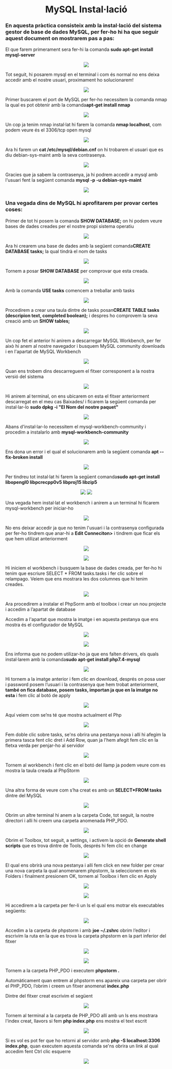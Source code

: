 <h1 align=center>MySQL Instal·lació</h1>
<h3>En aquesta pràctica consisteix amb la instal·lació del sistema gestor de base de dades MySQL, per fer-ho hi ha que seguir aquest document on mostrarem pas a pas: </h3>


<p>El que farem primerament sera fer-hi la comanda <b>sudo apt-get install mysql-server</b></p>
<p align=center>
<img src=https://user-images.githubusercontent.com/91246894/171662497-28ed918e-8290-4d6c-b2d0-68e1d71e1af9.png>
<p/>

<p>Tot seguit, hi posarem mysql en el terminal i com és normal no ens deixa accedir amb el nostre usuari, proximament ho solucionarem!</p>
<p align=center>
<img src=https://user-images.githubusercontent.com/91246894/171662535-8bb4049a-dfe5-4097-8f24-41623579b4c4.png>
</p>

<p>Primer buscarem el port de MySQL per fer-ho necessitem la comanda nmap la qual es pot obtenir amb la comanda<b>apt-get install nmap</b></p>
<p align=center>
<img src=https://user-images.githubusercontent.com/91246894/171662843-dddcfd70-1bbc-4390-8479-ad5cb5fff1b4.png>
</p>

<p>Un cop ja tenim nmap instal·lat hi farem la comanda <b>nmap localhost</b>, com podem veure és el 3306/tcp open mysql</p>

<p align=center>
<img src=https://user-images.githubusercontent.com/91246894/171663181-cd9a2a0c-abaf-4e04-8a18-fbac05518023.png>
</p>
     
<p>Ara hi farem un <b>cat /etc/mysql/debian.cnf</b> on hi trobarem el usuari que es diu debian-sys-maint amb la seva contrasenya.</p>
<p align=center>
<img src=https://user-images.githubusercontent.com/91246894/171663559-c923885c-ea4d-46c9-a8e7-fbbd4e96dc29.png>
</p>
     
<p>Gracies que ja sabem la contrasenya, ja hi podrem accedir a mysql amb l'usuari fent la següent comanda <b>mysql -p -u debian-sys-maint</b></p>
<p align=center>
<img src=https://user-images.githubusercontent.com/91246894/171663946-b3a5fce4-0826-4dfb-9047-e383cb541212.png>
</p>
     
<h3>Una vegada dins de MySQL hi aprofitarem per provar certes coses: </h3>
<p>Primer de tot hi posem la comanda <b>SHOW DATABASE;</b> on hi podem veure bases de dades creades per el nostre propi sistema operatiu</p>
<p align=center>
<img src=https://user-images.githubusercontent.com/91246894/171664186-13cb9413-2dfd-4ce1-8211-1e96301ede9c.png>
</p>
     
<p>Ara hi crearem una base de dades amb la següent comanda<b>CREATE DATABASE tasks;</b> la qual tindrà el nom de tasks </p>
<p align=center>
<img src=https://user-images.githubusercontent.com/91246894/171664966-d13dc99e-237f-4c86-a5cb-322bc89d4b06.png>
</p>
<p>Tornem a posar <b>SHOW DATABASE</b> per comprovar que esta creada.</p>
<p align=center>
<img src=https://user-images.githubusercontent.com/91246894/171665066-fd7f10b1-103e-42f5-9476-494915eea538.png>
</p>     
<p>Amb la comanda <b>USE tasks</b> comencem a treballar amb tasks</p>
<p align=center>
<img src=![image](https://user-images.githubusercontent.com/91246894/171665114-d33fad1c-1b83-4889-8338-e270a15b0783.png>
</p>     
<p>Procedirem a crear una taula dintre de tasks posan<b>CREATE TABLE tasks (descripion text, completed boolean);</b> i despres ho comprovem la seva creació amb un <b>SHOW tables;</b></p>
<p align=center>
<img src=https://user-images.githubusercontent.com/91246894/171665280-bb59ac43-f0e4-4cda-8daa-80708196917d.png>
</p>     
<p>Un cop fet el anterior hi anirem a descarregar MySQL Workbench, per fer això hi anem al nostre navegador i busquem MySQL community downloads i en l'apartat de MySQL Workbench</p>
<p align=center>
<img src=https://user-images.githubusercontent.com/91246894/171665638-99caa541-e5c7-4afe-8e6e-2951376b2fad.png>
</p>
     
<p>Quan ens trobem dins descarreguem el fitxer corresponent a la nostra versió del sistema</p>
<p align=center>
<img src=https://user-images.githubusercontent.com/91246894/171665758-b1bdd4e2-6ff5-493f-81a4-fdb304773a89.png>
</p>

<p>Hi anirem al terminal, on ens ubicarem on esta el fitxer anteriorment descarregat en el meu cas Baixades/ i ficarem la següent comanda per instal·lar-lo <b>sudo dpkg -i "El Nom del nostre paquet"</b></p>  
<p align=center>
<img src=https://user-images.githubusercontent.com/91246894/171665831-de8073c6-d792-4fe9-a04b-f09ccc4746d4.png>
</p>     
<p>Abans d'instal·lar-lo necessitem el mysql-workbench-community i procedim a instalarlo amb <b>mysql-workbench-community</b></p>
<p align=center>
<img src=https://user-images.githubusercontent.com/91246894/171666203-d7dac486-0078-4bb2-82cc-d767be837988.png>
</p>     
<p>Ens dona un error i el qual el solucionarem amb la següent comanda <b>apt --fix-broken install</b></p>
<p align=center>
<img src=https://user-images.githubusercontent.com/91246894/171666299-a8fc19d4-1bd1-4db5-8786-60bf1fc1ad01.png>
</p>     
<p>Per tindreu tot instal·lat hi farem la següent comanda<b>sudo apt-get install libopengl0 libpcrecpp0v5 libproj15 libzip5</b></p>
<p align=center>
<img src=https://user-images.githubusercontent.com/91246894/171666409-73109d29-08b8-4a30-a85f-f4b674015622.png>
<img src=https://user-images.githubusercontent.com/91246894/171666720-50e9f3b1-91a8-400d-82ec-c4a6bec52227.png>
</p>     
<p>Una vegada hem instal·lat el workbench i anirem a un terminal hi ficarem mysql-workbench per iniciar-ho</p>  
<p align=center>
<img src=https://user-images.githubusercontent.com/91246894/171666809-5a609027-91e0-425d-a784-357da15c4dfc.png>
</p>     
<p>No ens deixar accedir ja que no tenim l'usuari i la contrasenya configurada per fer-ho tindrem que anar-hi a <b>Edit Conneciton></b> i tindrem que ficar els que hem utilizat anteriorment</p>
<p align=center>
<img src=https://user-images.githubusercontent.com/91246894/171667162-9ce8a32e-1b1d-451e-9d2f-7bae9839c019.png>
</p>   
<p align=center>
<img src=https://user-images.githubusercontent.com/91246894/171667346-24600f04-1ea7-49f3-a6a0-b987d214f1c4.png>
</p>   
<p>Hi iniciem el workbench i busquem la base de dades creada, per fer-ho hi tenim que escriure SELECT * FROM tasks.tasks i fer clic sobre el relampago. Veiem que ens mostrara les dos columnes que hi tenim creades.</p>
<p align=center>
<img src=https://user-images.githubusercontent.com/91246894/171667833-ad33aca3-3f3e-49dd-9220-04a0134f4506.png>
</p>   
<p>Ara procedirem a instalar el PhpSorm amb el toolbox i crear un nou projecte i accedim a l’apartat de database</p>
<p>Accedim a l'apartat que mostra la imatge i en aquesta pestanya que ens mostra és el configurador de MySQL</p>
<p align=center>
</p>  
<p align=center>
<img src=https://user-images.githubusercontent.com/91246894/171675937-ffe7ad48-9489-408d-80cc-c85434a78e5a.png>
</p> 
<p align=center>
<img src=https://user-images.githubusercontent.com/91246894/171675031-20b4d685-8272-4034-834c-48fdcb78cdb5.png>
</p> 
<p>Ens informa que no podem utilizar-ho ja que ens falten drivers, els quals instal·larem amb la comanda<b>sudo apt-get install php7.4-mysql</b></p>
<p align=center>
<img src=https://user-images.githubusercontent.com/91246894/171676072-b1c5b864-2510-4c84-bc8e-194f20b95ee5.png>
</p>     
<p>Hi tornem a la imatge anterior i fem clic en download, després on posa user i password posem l’usuari i la contrasenya que hem trobat anteriorment, <b>també on fica database, posem tasks, importan ja que en la imatge no esta</b> i fem clic al botó de apply</p>
<p align=center>
<img src=https://user-images.githubusercontent.com/91246894/171676102-aebb286b-95c6-4b07-add8-cdec17ccb06f.png>
</p>    
<p>Aquí veiem com se’ns té que mostra actualment el Php</p>
<p align=center>
<img src=https://user-images.githubusercontent.com/91246894/171676635-88bf6014-28ba-47c6-918c-df0136d5dd9d.png>
</p>     
<p>Fem doble clic sobre tasks, se'ns obrira una pestanya nova i allí hi afegim la primera tasca fent clic dret i Add Row, quan ja l'hem afegit fem clic en la fletxa verda per penjar-ho al servidor</p>
<p align=center>
<img src=https://user-images.githubusercontent.com/91246894/171676716-df9582b9-4853-475a-9578-95859c9fcce9.png>
</p>     
<p>Tornem al workbench i fent clic en el botó del llamp ja podem veure com es mostra la taula creada al PhpStorm</p>
<p align=center>
<img src=https://user-images.githubusercontent.com/91246894/171676875-706d7692-a188-4828-beda-bd3c602a11f9.png>
</p>    
<p>Una altra forma de veure com s’ha creat es amb un <b>SELECT*FROM tasks</b> dintre del MySQL</p>
<p align=center>
<img src=https://user-images.githubusercontent.com/91246894/171676925-ace692c1-934d-4bb4-a6ca-daa8606fece5.png>
</p>     
<p>Obrim un altre terminal hi anem a la carpeta Code, tot seguit, la nostre directori i alli hi creem una carpeta anomenada PHP_PDO.</p>
<p align=center>
<img src=https://user-images.githubusercontent.com/91246894/171676993-aaf41eb7-b231-4ada-acea-433804dcdcbd.png>
</p>    
<p>Obrim el Toolbox, tot seguit, a settings, i activem la opció de <b>Generate shell scripts</b> que es trova dintre de Tools, després hi fem clic en change</p>
<p align=center>
<img src=https://user-images.githubusercontent.com/91246894/171677226-b0b08e8b-25fb-4f5b-8344-88f962806ea9.png>
</p>
<p>El qual ens obrirà una nova pestanya i allí fem click en new folder per crear una nova carpeta la qual anomenarem phpstorm, la seleccionem en els Folders i finalment presionem  OK, tornem al Toolbox i fem clic en Apply</p>
<p align=center>
<img src=https://user-images.githubusercontent.com/91246894/171677302-9c576c43-7fac-4473-80cb-152d2e4898aa.png>
</p> 
<p align=center>
<img src=https://user-images.githubusercontent.com/91154202/169119903-2a8ec550-a32b-46e8-9382-8ac645399e0e.png>
</p>  
<p>Hi accedirem a la carpeta per fer-li un ls el qual ens motrar els executables següents:</p>
<p align=center>
<img src=https://user-images.githubusercontent.com/91246894/171677493-373b32e4-f17b-4a63-b315-514d65952c82.png>
</p>   
<p>Accedim a la carpeta de phpstorm i amb <b>joe ~/.zshrc</b> obrim l’editor i escrivim la ruta en la que es trova la carpeta phpstorm en la part inferior del fitxer</p>
<p align=center>
<img src=https://user-images.githubusercontent.com/91246894/171677785-9a5703d3-4c28-4ba2-9992-481ea745584c.png>
</p>  
<p align=center>
<img src=https://user-images.githubusercontent.com/91246894/171677619-0682eb10-8a68-4a6a-a66f-bef2e68f5cb5.png>
</p>    
<p>Tornem a la carpeta PHP_PDO i executem <b>phpstorm .</b></p>
<p>Automàticament quan entrem al phpstorm ens apareix una carpeta per obrir el PHP_PDO, l’obrim i creem un fitxer anomenat <b>index.php</b> </p>
<p>Dintre del fitxer creat escrivim el següent</p>
<p align=center>
<img src=https://user-images.githubusercontent.com/91246894/171677973-6506f23d-6b02-4867-8918-d53f83e87ab7.png>
</p>    
<p>Tornem al terminal a la carpeta de PHP_PDO allí amb un ls ens mostrara l'índex creat, llavors si fem <b>php index.php</b> ens mostra el text escrit</p>
<p align=center>
<img src=https://user-images.githubusercontent.com/91154202/169137727-a602c0cf-bf70-4f58-ad79-361b252aed38.png>
</p> 

<p>Si es vol es pot fer que ho retorni al servidor amb <b>php -S localhost:3306 index.php</b>, quan executem aquesta comanda se'ns obrira un link al qual accedim fent Ctrl clic esquerre</p>
<p align=center>
<img src=https://user-images.githubusercontent.com/91246894/171678039-6ebbc367-3e31-4cda-8a31-9f0792d8d666.png>
</p>
